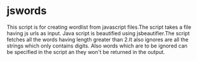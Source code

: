 # jswords

This script is for creating wordlist from javascript files.The script takes a file having js urls as input.
Java script is beautified using jsbeautifier.The script fetches all the words having length greater than 2.It also ignores are all the strings which
only contains digits.
Also words which are to be ignored can be specified in the script an they won't be returned in the output.
